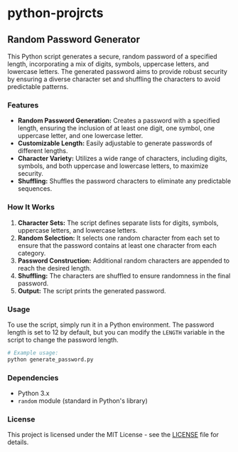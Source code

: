 # python-projrcts




## Random Password Generator

This Python script generates a secure, random password of a specified length, incorporating a mix of digits, symbols, uppercase letters, and lowercase letters. The generated password aims to provide robust security by ensuring a diverse character set and shuffling the characters to avoid predictable patterns.

### Features

- **Random Password Generation:** Creates a password with a specified length, ensuring the inclusion of at least one digit, one symbol, one uppercase letter, and one lowercase letter.
- **Customizable Length:** Easily adjustable to generate passwords of different lengths.
- **Character Variety:** Utilizes a wide range of characters, including digits, symbols, and both uppercase and lowercase letters, to maximize security.
- **Shuffling:** Shuffles the password characters to eliminate any predictable sequences.

### How It Works

1. **Character Sets:** The script defines separate lists for digits, symbols, uppercase letters, and lowercase letters.
2. **Random Selection:** It selects one random character from each set to ensure that the password contains at least one character from each category.
3. **Password Construction:** Additional random characters are appended to reach the desired length.
4. **Shuffling:** The characters are shuffled to ensure randomness in the final password.
5. **Output:** The script prints the generated password.

### Usage

To use the script, simply run it in a Python environment. The password length is set to 12 by default, but you can modify the `LENGTH` variable in the script to change the password length.

```python
# Example usage:
python generate_password.py
```

### Dependencies

- Python 3.x
- `random` module (standard in Python's library)

### License

This project is licensed under the MIT License - see the [LICENSE](LICENSE) file for details.
